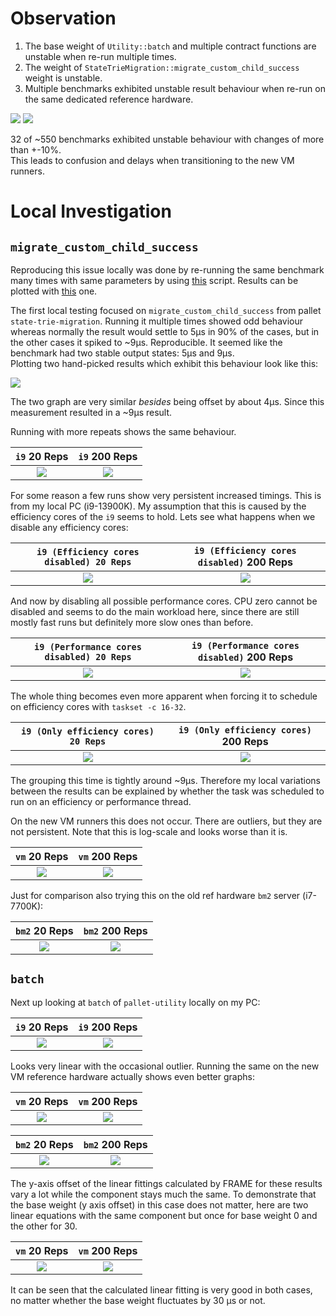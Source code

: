 # Observation

1. The base weight of `Utility::batch` and multiple contract functions are unstable when re-run multiple times.
2. The weight of `StateTrieMigration::migrate_custom_child_success` weight is unstable.
3. Multiple benchmarks exhibited unstable result behaviour when re-run on the same dedicated reference hardware.  

![](observation.png)
![](observation_2.png)

32 of ~550 benchmarks exhibited unstable behaviour with changes of more than +-10%.  
This leads to confusion and delays when transitioning to the new VM runners.  

# Local Investigation

## `migrate_custom_child_success`

Reproducing this issue locally was done by re-running the same benchmark many times with same parameters by using [this](https://github.com/ggwpez/substrate-scripts/blob/master/print-frame-cli-output/frame-cli-multiple.sh) script. Results can be plotted with [this](https://github.com/ggwpez/substrate-scripts/blob/master/print-frame-cli-output/print.py) one.  

The first local testing focused on `migrate_custom_child_success` from pallet `state-trie-migration`. Running it multiple times showed odd behaviour whereas normally the result would settle to 5µs in 90% of the cases, but in the other cases it spiked to ~9µs. Reproducible. It seemed like the benchmark had two stable output states: 5µs and 9µs.  
Plotting two hand-picked results which exhibit this behaviour look like this:

![](local.png)

The two graph are very similar *besides* being offset by about 4µs. Since this measurement resulted in a ~9µs result.

Running with more repeats shows the same behaviour.  

`i9` 20 Reps | `i9` 200 Reps
:-:|:-:
![](migrate-local-20.png) | ![](migrate-local-200.png)

For some reason a few runs show very persistent increased timings. This is from my local PC (i9-13900K). My assumption that this is caused by the efficiency cores of the `i9` seems to hold. Lets see what happens when we disable any efficiency cores:

`i9 (Efficiency cores disabled) 20 Reps` | `i9 (Efficiency cores disabled)` 200 Reps
:-:|:-:
![](migrate-local-20-no-effi.png) | ![](migrate-local-200-no-effi.png)

And now by disabling all possible performance cores. CPU zero cannot be disabled and seems to do the main workload here, since there are still mostly fast runs but definitely more slow ones than before.

`i9 (Performance cores disabled) 20 Reps` | `i9 (Performance cores disabled)` 200 Reps
:-:|:-:
![](migrate-local-20-no-perf.png) | ![](migrate-local-200-no-perf.png)

The whole thing becomes even more apparent when forcing it to schedule on efficiency cores with `taskset -c 16-32`.

`i9 (Only efficiency cores) 20 Reps` | `i9 (Only efficiency cores)` 200 Reps
:-:|:-:
![](migrate-local-20-only-effi.png) | ![](migrate-local-200-only-effi.png)

The grouping this time is tightly around ~9µs. Therefore my local variations between the results can be explained by whether the task was scheduled to run on an efficiency or performance thread.

On the new VM runners this does not occur. There are outliers, but they are not persistent. Note that this is log-scale and looks worse than it is.

`vm` 20 Reps | `vm` 200 Reps
:-:|:-:
![](migrate-vm-20.png) | ![](migrate-vm-200.png)

Just for comparison also trying this on the old ref hardware `bm2` server (i7-7700K):  

`bm2` 20 Reps | `bm2` 200 Reps
:-:|:-:
![](migrate-bm2-20.png) | ![](migrate-bm2-200.png)

## `batch`

Next up looking at `batch` of `pallet-utility` locally on my PC:  

`i9` 20 Reps | `i9` 200 Reps
:-:|:-:
![](batch-20-local.png)  |  ![](batch-200-local.png)

Looks very linear with the occasional outlier. Running the same on the new VM reference hardware actually shows even better graphs:  

`vm` 20 Reps | `vm` 200 Reps
:-:|:-:
![](batch-20-vm.png)  |  ![](batch-200-vm.png)

`bm2` 20 Reps | `bm2` 200 Reps
:-:|:-:
![](batch-20-bm2.png)  |  ![](batch-200-bm2.png)

The y-axis offset of the linear fittings calculated by FRAME for these results vary a lot while the component stays much the same. To demonstrate that the base weight (y axis offset) in this case does not matter, here are two linear equations with the same component but once for base weight 0 and the other for 30.  

`vm` 20 Reps | `vm` 200 Reps
:-:|:-:
![](batch-20-vm-fittings.png)  |  ![](batch-200-vm-fittings.png)

It can be seen that the calculated linear fitting is very good in both cases, no matter whether the base weight fluctuates by 30 µs or not.
